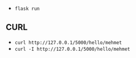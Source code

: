 - `flask run`

## CURL
- `curl http://127.0.0.1/5000/hello/mehmet`
- `curl -I http://127.0.0.1/5000/hello/mehmet`